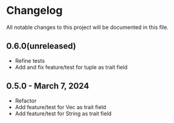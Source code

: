 # Changelog

All notable changes to this project will be documented in this file.
## 0.6.0(unreleased)
* Refine tests
* Add and fix feature/test for tuple as trait field

## 0.5.0 - March 7, 2024

* Refactor
* Add feature/test for Vec as trait field
* Add feature/test for String as trait field